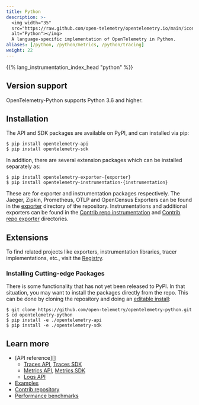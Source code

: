 ```yaml
---
title: Python
description: >-
  <img width="35"
  src="https://raw.github.com/open-telemetry/opentelemetry.io/main/iconography/32x32/Python_SDK.svg"
  alt="Python"></img>
  A language-specific implementation of OpenTelemetry in Python.
aliases: [/python, /python/metrics, /python/tracing]
weight: 22
---
```

<!--
You can see & update the `lang_instrumentation_index_head` shortcode in
/layouts/shortcodes/lang_instrumentation_index_head.md

The data (name, status) is located at
/data/instrumentation.yaml
-->
{{% lang_instrumentation_index_head "python" %}}

## Version support

OpenTelemetry-Python supports Python 3.6 and higher.

## Installation

The API and SDK packages are available on PyPI, and can installed via pip:

```console
$ pip install opentelemetry-api
$ pip install opentelemetry-sdk
```

In addition, there are several extension packages which can be installed
separately as:

```console
$ pip install opentelemetry-exporter-{exporter}
$ pip install opentelemetry-instrumentation-{instrumentation}
```

These are for exporter and instrumentation packages respectively. The Jaeger,
Zipkin, Prometheus, OTLP and OpenCensus Exporters can be found in the
[exporter](https://github.com/open-telemetry/opentelemetry-python/blob/main/exporter/)
directory of the repository. Instrumentations and additional exporters can be
found in the [Contrib repo
instrumentation](https://github.com/open-telemetry/opentelemetry-python-contrib/tree/main/instrumentation)
and [Contrib repo
exporter](https://github.com/open-telemetry/opentelemetry-python-contrib/tree/main/exporter)
directories.

## Extensions

To find related projects like exporters, instrumentation libraries, tracer
implementations, etc., visit the [Registry](/registry/?s=python).

### Installing Cutting-edge Packages

There is some functionality that has not yet been released to PyPI. In that
situation, you may want to install the packages directly from the repo. This can
be done by cloning the repository and doing an [editable
install](https://pip.pypa.io/en/stable/reference/pip_install/#editable-installs):

```console
$ git clone https://github.com/open-telemetry/opentelemetry-python.git
$ cd opentelemetry-python
$ pip install -e ./opentelemetry-api
$ pip install -e ./opentelemetry-sdk
```

## Learn more

- [API reference][]
  - [Traces API][], [Traces SDK][]
  - [Metrics API][], [Metrics SDK][]
  - [Logs API][]
- [Examples][]
- [Contrib repository][]
- [Performance benchmarks][]

[API & SDK reference]: https://opentelemetry-python.readthedocs.io/en/stable/
[Contrib repository]:
    https://github.com/open-telemetry/opentelemetry-python-contrib
[Examples]: https://opentelemetry-python.readthedocs.io/en/stable/examples/
[Performance benchmarks]:
    https://open-telemetry.github.io/opentelemetry-python/benchmarks/
[Metrics API]: https://opentelemetry-python.readthedocs.io/en/stable/api/metrics.html
[Traces API]: https://opentelemetry-python.readthedocs.io/en/stable/api/trace.html
[Logs API]: https://opentelemetry-python.readthedocs.io/en/stable/sdk/logs.html
[Metrics SDK]: https://opentelemetry-python.readthedocs.io/en/stable/sdk/metrics.html
[Traces SDK]: https://opentelemetry-python.readthedocs.io/en/stable/sdk/trace.html
